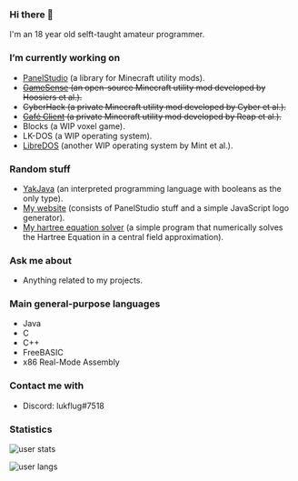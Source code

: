 ### Hi there 👋
I'm an 18 year old selft-taught amateur programmer.

### I’m currently working on
* [PanelStudio](https://github.com/lukflug/PanelStudio) (a library for Minecraft utility mods).
* ~~[GameSense](https://github.com/IUDevman/gamesense-client) (an open-source Minecraft utility mod developed by Hoosiers et al.).~~
* ~~CyberHack (a private Minecraft utility mod developed by Cyber et al.).~~
* ~~[Café Client](https://github.com/CafeDevelopment) (a private Minecraft utility mod developed by Reap et al.).~~
* Blocks (a WIP voxel game).
* LK-DOS (a WIP operating system).
* [LibreDOS](https://github.com/mintsuki-org/LibreDOS) (another WIP operating system by Mint et al.).

### Random stuff
* [YakJava](https://github.com/lukflug/yakjava) (an interpreted programming language with booleans as the only type).
* [My website](https://lukflug.github.io) (consists of PanelStudio stuff and a simple JavaScript logo generator).
* [My hartree equation solver](https://github.com/lukflug/hartree-solver) (a simple program that numerically solves the Hartree Equation in a central field approximation).

### Ask me about
* Anything related to my projects.

### Main general-purpose languages
* Java
* C
* C++
* FreeBASIC
* x86 Real-Mode Assembly

### Contact me with
* Discord: lukflug#7518

### Statistics
![user stats](https://github-readme-stats.vercel.app/api?username=lukflug&count_private=true&show_icons=true)

![user langs](https://github-readme-stats.vercel.app/api/top-langs/?username=lukflug)

